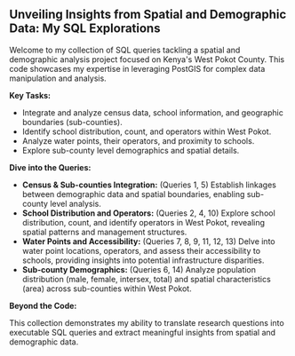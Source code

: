 ## Unveiling Insights from Spatial and Demographic Data: My SQL Explorations

Welcome to my collection of SQL queries tackling a spatial and demographic analysis project focused on Kenya's West Pokot County. This code showcases my expertise in leveraging PostGIS for complex data manipulation and analysis.

**Key Tasks:**

* Integrate and analyze census data, school information, and geographic boundaries (sub-counties).
* Identify school distribution, count, and operators within West Pokot.
* Analyze water points, their operators, and proximity to schools.
* Explore sub-county level demographics and spatial details.

**Dive into the Queries:**

* **Census & Sub-counties Integration:** (Queries 1, 5) Establish linkages between demographic data and spatial boundaries, enabling sub-county level analysis.
* **School Distribution and Operators:** (Queries 2, 4, 10) Explore school distribution, count, and identify operators in West Pokot, revealing spatial patterns and management structures.
* **Water Points and Accessibility:** (Queries 7, 8, 9, 11, 12, 13) Delve into water point locations, operators, and assess their accessibility to schools, providing insights into potential infrastructure disparities.
* **Sub-county Demographics:** (Queries 6, 14) Analyze population distribution (male, female, intersex, total) and spatial characteristics (area) across sub-counties within West Pokot.

**Beyond the Code:**

This collection demonstrates my ability to translate research questions into executable SQL queries and extract meaningful insights from spatial and demographic data.
